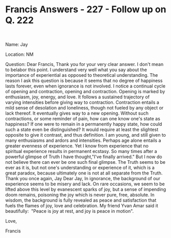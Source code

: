 # Francis Answers - 227 - Follow up on Q. 222

 

&nbsp;  

Name: Jay&nbsp;  

Location: NM&nbsp;  

Question: Dear Francis, Thank you for your very clear answer. I don't mean to belabor this point. I understand very well what you say about the importance of experiential as opposed to theoretical understanding. The reason I ask this question is because it seems that no degree of happiness lasts forever, even when ignorance is not involved. I notice a continual cycle of opening and contraction, opening and contraction. Opening is marked by enthusiasm, joy, energy, and love. It follows a sustained trajectory of varying intensities before giving way to contraction. Contraction entails a mild sense of desolation and loneliness, though not fueled by any object or lack thereof. It eventually gives way to a new opening. Without such contractions, or some reminder of pain, how can one know one\'s state as happiness? If one were to remain in a permanently happy state, how could such a state even be distinguished? It would require at least the slightest opposite to give it contrast, and thus definition. I am young, and still given to many enthusiasms and ardors and intensities. Perhaps age alone entails a greater evenness of experience. Yet I know from experience that no spiritual experience results in permanent ecstasy. So many times after a powerful glimpse of Truth I have thought,&quot;I've finally arrived.&quot; But I now do not believe there can ever be one such final glimpse. The Truth seems to be ever as it is, but not one's understanding or experience of it, which is a great paradox, because ultimately one is not at all separate from the Truth. Thank you once again, Jay
Dear Jay,
In ignorance, the background of our experience seems to be misery and lack. On rare occasions, we seem to be lifted above this level by evanescent sparks of joy, but a sense of impending doom remains, poisoning the joy which is never pure, free, absolute. In wisdom, the background is fully revealed as peace and satisfaction that fuels the flames of joy, love and celebration. My friend Yvan Amar said it beautifully: &nbsp;&quot;Peace is joy at rest, and joy is peace in motion&quot;.

Love,

Francis

